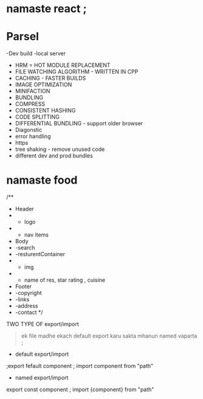  # namaste react ;
 

 # Parsel
 -Dev build 
 -local server 
 - HRM = HOT MODULE REPLACEMENT 
 - FILE WATCHING ALGORITHM - WRITTEN IN CPP 
 - CACHING - FASTER BUILDS 
 - IMAGE OPTIMIZATION 
 - MINIFACTION 
 - BUNDLING 
 - COMPRESS
 - CONSISTENT HASHING 
 - CODE SPLITTING 
 - DIFFERENTIAL BUNDLING - support older browser 
 - Diagonstic 
 - error handling 
 - https
 - tree shaking - remove unused code 
 - different dev and prod bundles 


 # namaste food

 /**
 * Header 
 * - logo
 * - nav items
 * Body 
 * -search
 * -resturentContainer
 *   - img
 *   - name of res, star rating , cuisine
 * Footer
 * -copyright 
 * -links 
 * -address
 * -contact
 */

TWO TYPE OF export/import 
> ek file madhe ekach default export karu sakta mhanun named vaparta ;

- default export/import 

 ;export fefault component 
; import component from "path"

- named export/import 

export const component ;
import {component} from "path" 







